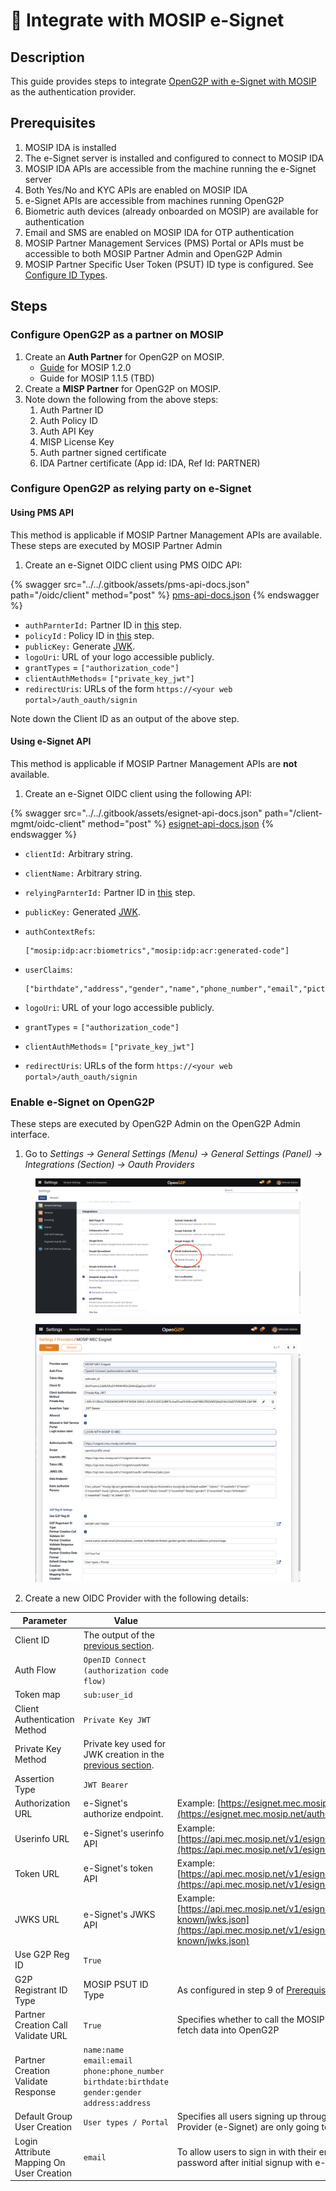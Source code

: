 # 📔 Integrate with MOSIP e-Signet

## Description

This guide provides steps to integrate [OpenG2P with e-Signet with MOSIP](https://github.com/OpenG2P/openg2p-documentation/blob/1.2.1/integrations/integration-with-mosip/integration-with-e-signet.md) as the authentication provider.

## Prerequisites

1. MOSIP IDA is installed
2. The e-Signet server is installed and configured to connect to MOSIP IDA
3. MOSIP IDA APIs are accessible from the machine running the e-Signet server
4. Both Yes/No and KYC APIs are enabled on MOSIP IDA
5. e-Signet APIs are accessible from machines running OpenG2P
6. Biometric auth devices (already onboarded on MOSIP) are available for authentication
7. Email and SMS are enabled on MOSIP IDA for OTP authentication
8. MOSIP Partner Management Services (PMS) Portal or APIs must be accessible to both MOSIP Partner Admin and OpenG2P Admin
9. MOSIP Partner Specific User Token (PSUT) ID type is configured. See [Configure ID Types](../../pbms/functionality/beneficiary-management/beneficiary-registry-configurations/user-guides/configure-id-types.md).

## Steps

### Configure OpenG2P as a partner on MOSIP

1. Create an **Auth Partner** for OpenG2P on MOSIP.
   * [Guide](https://docs.mosip.io/1.2.0/modules/partner-management-services/auth-credential-partner) for MOSIP 1.2.0
   * Guide for MOSIP 1.1.5 (TBD)
2. Create a **MISP Partner** for OpenG2P on MOSIP.
3. Note down the following from the above steps:
   1. Auth Partner ID
   2. Auth Policy ID
   3. Auth API Key
   4. MISP License Key
   5. Auth partner signed certificate
   6. IDA Partner certificate (App id: IDA, Ref Id: PARTNER)

### Configure OpenG2P as relying party on e-Signet

#### Using PMS API

This method is applicable if MOSIP Partner Management APIs are available. These steps are executed by MOSIP Partner Admin

1. Create an e-Signet OIDC client using PMS OIDC API:

{% swagger src="../../.gitbook/assets/pms-api-docs.json" path="/oidc/client" method="post" %}
[pms-api-docs.json](../../.gitbook/assets/pms-api-docs.json)
{% endswagger %}

* `authParnterId:` Partner ID in [this](integrate-mosip-e-signet.md#configure-openg2p-as-a-partner-on-mosip) step.
* `policyId` : Policy ID in [this](integrate-mosip-e-signet.md#configure-openg2p-as-a-partner-on-mosip) step.
* `publicKey:` Generate [JWK](https://openid.net/specs/draft-jones-json-web-key-03.html).
* `logoUri`: URL of your logo accessible publicly.
* `grantTypes` = `["authorization_code"]`
* `clientAuthMethods`= `["private_key_jwt"]`
* `redirectUris`: URLs of the form `https://<your web portal>/auth_oauth/signin`

Note down the Client ID as an output of the above step.

#### Using e-Signet API

This method is applicable if MOSIP Partner Management APIs are **not** available.

1. Create an e-Signet OIDC client using the following API:

{% swagger src="../../.gitbook/assets/esignet-api-docs.json" path="/client-mgmt/oidc-client" method="post" %}
[esignet-api-docs.json](../../.gitbook/assets/esignet-api-docs.json)
{% endswagger %}

* `clientId:` Arbitrary string.
* `clientName:` Arbitrary string.
* `relyingParnterId:` Partner ID in [this](integrate-mosip-e-signet.md#configure-openg2p-as-a-partner-on-mosip) step.
* `publicKey:` Generated [JWK](https://openid.net/specs/draft-jones-json-web-key-03.html).
*   `authContextRefs`:

    ```
    ["mosip:idp:acr:biometrics","mosip:idp:acr:generated-code"]
    ```
*   `userClaims`:

    ```
    ["birthdate","address","gender","name","phone_number","email","picture"]
    ```
* `logoUri`: URL of your logo accessible publicly.
* `grantTypes` = `["authorization_code"]`
* `clientAuthMethods`= `["private_key_jwt"]`
* `redirectUris`: URLs of the form `https://<your web portal>/auth_oauth/signin`

### Enable e-Signet on OpenG2P

These steps are executed by OpenG2P Admin on the OpenG2P Admin interface.

1. Go to _Settings -> General Settings (Menu) -> General Settings (Panel) -> Integrations (Section) -> Oauth Providers_

<figure><img src="../../.gitbook/assets/settings-admin-oauth.png" alt=""><figcaption></figcaption></figure>

<figure><img src="../../.gitbook/assets/create-esignet-client.png" alt=""><figcaption></figcaption></figure>

2. Create a new OIDC Provider with the following details:

| Parameter                                | Value                                                                                                                                    |                                                                                                                                               |
| ---------------------------------------- | ---------------------------------------------------------------------------------------------------------------------------------------- | --------------------------------------------------------------------------------------------------------------------------------------------- |
| Client ID                                | The output of the [previous section](integrate-mosip-e-signet.md#configure-openg2p-as-relying-party-on-e-signet).                        |                                                                                                                                               |
| Auth Flow                                | `OpenID Connect (authorization code flow)`                                                                                               |                                                                                                                                               |
| Token map                                | `sub:user_id`                                                                                                                            |                                                                                                                                               |
| Client Authentication Method             | `Private Key JWT`                                                                                                                        |                                                                                                                                               |
| Private Key Method                       | Private key used for JWK creation in the [previous section](integrate-mosip-e-signet.md#configure-openg2p-as-relying-party-on-e-signet). |                                                                                                                                               |
| Assertion Type                           | `JWT Bearer`                                                                                                                             |                                                                                                                                               |
| Authorization URL                        | e-Signet's authorize endpoint.                                                                                                           | Example: [https://esignet.mec.mosip.net/authorize](https://esignet.mec.mosip.net/authorize)                                                   |
| Userinfo URL                             | e-Signet's userinfo API                                                                                                                  | Example: [https://api.mec.mosip.net/v1/esignet/oidc/userinfo](https://api.mec.mosip.net/v1/esignet/oidc/userinfo)                             |
| Token URL                                | e-Signet's token API                                                                                                                     | Example: [https://api.mec.mosip.net/v1/esignet/oauth/token](https://api.mec.mosip.net/v1/esignet/oauth/token)                                 |
| JWKS URL                                 | e-Signet's JWKS API                                                                                                                      | Example: [https://api.mec.mosip.net/v1/esignet/oauth/.well-known/jwks.json](https://api.mec.mosip.net/v1/esignet/oauth/.well-known/jwks.json) |
| Use G2P Reg ID                           | `True`                                                                                                                                   |                                                                                                                                               |
| G2P Registrant ID Type                   | MOSIP PSUT ID Type                                                                                                                       | As configured in step 9 of [Prerequisites](integrate-mosip-e-signet.md#prerequisites).                                                        |
| Partner Creation Call Validate URL       | `True`                                                                                                                                   | Specifies whether to call the MOSIP e-KYC API to fetch data into OpenG2P                                                                      |
| Partner Creation Validate Response       | `name:name email:email phone:phone_number birthdate:birthdate gender:gender address:address`                                             |                                                                                                                                               |
| Default Group User Creation              | `User types / Portal`                                                                                                                    | Specifies all users signing up through this OIDC Provider (e-Signet) are only going to be portal users                                        |
| Login Attribute Mapping On User Creation | `email`                                                                                                                                  | To allow users to sign in with their email and password after initial signup with e-Signet.                                                   |
